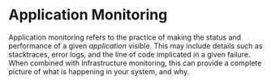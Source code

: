# Application Monitoring

Application monitoring refers to the practice of making the status and performance of a given *application* visible. This may include details such as stacktraces, error logs, and the line of code implicated in a given failure. When combined with Infrastructure monitoring, this can provide a complete picture of what is happening in your system, and why.
